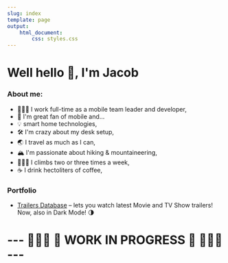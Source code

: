 ```yaml
---
slug: index
template: page
output:
    html_document:
        css: styles.css
---
```


<style>
    h1 {
        border-bottom-width: 0px;
    }
</style>

<h1>Well hello 👋, I'm Jacob</h1>

### About me:

- 👨🏼‍💻 I work full-time as a mobile team leader and developer,
- 📱 I'm great fan of mobile and...
- 💡 smart home technologies,
- 🛠 I'm crazy about my desk setup,
- 🌏 I travel as much as I can,
- 🏔 I'm passionate about hiking & mountaineering,
- 🧗🏼‍♂️ I climbs two or three times a week,
- ☕️ I drink hectoliters of coffee,

### Portfolio

- [Trailers Database](https://apps.apple.com/pl/app/trailers-database/id1393732085) – lets you watch latest Movie and TV Show trailers! Now, also in Dark Mode! 🌗


# ---  👷🏼‍♂️ 🚧 WORK IN PROGRESS 🚧 👷🏼‍♂️ ---
